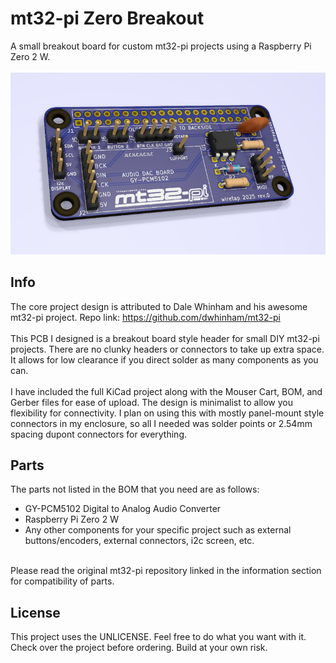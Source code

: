 # mt32-pi Zero Breakout
A small breakout board for custom mt32-pi projects using a Raspberry Pi Zero 2 W. 
\
\
![front](pics/front.png)

## Info
The core project design is attributed to Dale Whinham and his awesome mt32-pi project. Repo link: https://github.com/dwhinham/mt32-pi
\
\
This PCB I designed is a breakout board style header for small DIY mt32-pi projects. There are no clunky headers or connectors to take up extra space. It allows for low clearance if you direct solder as many components as you can. 
\
\
I have included the full KiCad project along with the Mouser Cart, BOM, and Gerber files for ease of upload. The design is minimalist to allow you flexibility for connectivity. I plan on using this with mostly panel-mount style connectors in my enclosure, so all I needed was solder points or 2.54mm spacing dupont connectors for everything.

## Parts
The parts not listed in the BOM that you need are as follows:
- GY-PCM5102 Digital to Analog Audio Converter
- Raspberry Pi Zero 2 W
- Any other components for your specific project such as external buttons/encoders, external connectors, i2c screen, etc.

\
Please read the original mt32-pi repository linked in the information section for compatibility of parts.

## License
This project uses the UNLICENSE. Feel free to do what you want with it. Check over the project before ordering. Build at your own risk.
